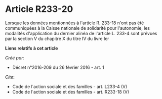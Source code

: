 # Article R233-20

Lorsque les données mentionnées à l'article R. 233-18 n'ont pas été communiquées à la Caisse nationale de solidarité pour
l'autonomie, les modalités d'application du dernier alinéa de l'article L. 233-4 sont prévues par la section V du chapitre X
du titre IV du livre Ier

**Liens relatifs à cet article**

_Créé par_:

  - Décret n°2016-209 du 26 février 2016 - art. 1

_Cite_:

  - Code de l'action sociale et des familles - art. L233-4 (V)
  - Code de l'action sociale et des familles - art. R233-18 (V)
